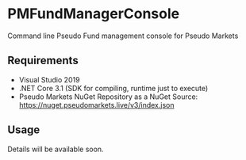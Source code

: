 # PMFundManagerConsole
Command line Pseudo Fund management console for Pseudo Markets

## Requirements 
* Visual Studio 2019
* .NET Core 3.1 (SDK for compiling, runtime just to execute)
* Pseudo Markets NuGet Repository as a NuGet Source: https://nuget.pseudomarkets.live/v3/index.json

## Usage
Details will be available soon.



